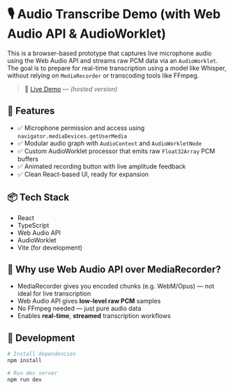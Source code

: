 # 🎙️ Audio Transcribe Demo (with Web Audio API & AudioWorklet)

This is a browser-based prototype that captures live microphone audio using the Web Audio API and streams raw PCM data via an `AudioWorklet`. The goal is to prepare for real-time transcription using a model like Whisper, without relying on `MediaRecorder` or transcoding tools like FFmpeg.

> 🚀 [Live Demo](https://audio-capture-demo.vercel.app/) — *(hosted version)*

## 🚀 Features

- ✅ Microphone permission and access using `navigator.mediaDevices.getUserMedia`
- ✅ Modular audio graph with `AudioContext` and `AudioWorkletNode`
- ✅ Custom AudioWorklet processor that emits raw `Float32Array` PCM buffers
- ✅ Animated recording button with live amplitude feedback
- ✅ Clean React-based UI, ready for expansion

## 📦 Tech Stack

- React
- TypeScript
- Web Audio API
- AudioWorklet
- Vite (for development)

## 🧠 Why use Web Audio API over MediaRecorder?

- MediaRecorder gives you encoded chunks (e.g. WebM/Opus) — not ideal for live transcription
- Web Audio API gives **low-level raw PCM** samples
- No FFmpeg needed — just pure audio data
- Enables **real-time**, **streamed** transcription workflows

## 🧪 Development

```bash
# Install dependencies
npm install

# Run dev server
npm run dev
